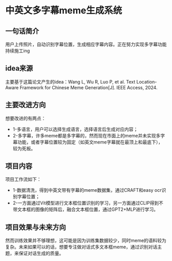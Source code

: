 # 中英文多字幕meme生成系统
## 一句话简介
用户上传照片，自动识别字幕位置，生成相应字幕内容。正在努力实现多字幕功能 持续施工ing
## idea来源
主要基于这篇论文产生的idea：Wang L, Wu R, Luo P, et al. Text Location-Aware Framework for Chinese Meme Generation[J]. IEEE Access, 2024.
## 主要改进方向
想要改进的有两点：
- 1-多语言，用户可以选择生成语言，选择语言后生成对应内容；
- 2-多字幕，许多meme都是多字幕的，然而现在市面上的meme并未实现多字幕功能，或者字幕位置较为固定（如英文meme字幕就在最顶上和最底下），较为死板。
## 项目内容
项目工作流如下：
- 1-数据清洗，得到中英文带有字幕的meme数据集，通过CRAFT和easy ocr识别字幕位置；
- 2-一方面通过Vit模型进行文本框位置识别的学习，另一方面通过CLIP得到不带文本框的图像的矩阵后，融合文本框位置，通过GPT2+MLP进行学习。
## 项目效果与未来方向
然而训练效果并不够理想，这可能是因为训练集数据较少，同时meme的语料较为复杂。未来如果可以的话，想要专注做对话式多文本框meme，通过识别对话主题，来保证对话生成的质量。
